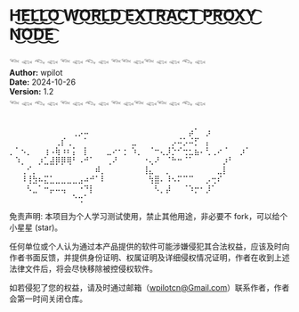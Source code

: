 # H͜͡E͜͡L͜͡L͜͡O͜͡ W͜͡O͜͡R͜͡L͜͡D͜͡ E͜͡X͜͡T͜͡R͜͡A͜͡C͜͡T͜͡ P͜͡R͜͡O͜͡X͜͡Y͜͡ N͜͡O͜͡D͜͡E͜͡

𓆝 𓆟 𓆞 𓆟 𓆝 𓆟 𓆞 𓆟 𓆝𓆝 𓆟𓆝 𓆟 𓆟 𓆞 𓆟  
**Author:** wpilot  
**Date:** 2024-10-26  
**Version:** 1.2  
𓆝 𓆟 𓆞 𓆟 𓆝 𓆟 𓆞 𓆟 𓆝 𓆟𓆝 𓆟𓆝 𓆟 𓆞 𓆟  
⠀⠀  

⠀⠀⠀⠀⠀⠀⠀⠀⠀⠀⠀⢀⡠⠤⠀⠀⠀⠀⠀⠀⠀
⠀⠀⠀⠀⠀⠀⠀⠀⠀⠀⡴⠁⠀⡰⠀⠀⠀⠀⠀⠀⠀
⠀⠀⠀⠀⠀⠀⠀⠀⢀⡎⢀⠀⠀⠁⠀⠀⠀⠀⠀⠀⠀
⣀⠀⠀⠀⠀⠀⠀⡠⠬⡡⠬⡋⠀⡄⠀⠀⠀⠀⠀⠀⠀
⡀⠁⠢⡀⠀⠀⢰⠠⢷⠰⠆⡅⠀⡇⠀⠀⠀⣀⠔⠂⡂
⠱⡀⠀⠈⠒⢄⡸⡑⠊⢒⣂⣦⠄⢃⢀⠔⠈⠀⠀⡰⠁
⠀⠱⡀⠀⠀⡰⣁⣼⡿⡿⢿⠃⠠⠚⠁⠀⠀⢀⠜⠀⠀
⠀⠀⠐⢄⠜⠀⠈⠓⠒⠈⠁⠀⠀⠀⠀⠀⡰⠃⠀⠀⠀
⠀⠀⢀⠊⡀⠀⠀⠀⠀⠀⠀⠀⠀⠀⠀⠾⡀⠀⠀⠀⠀
⠀⠀⢸⣄⠀⠀⡀⠀⠀⠀⠀⠀⠀⠀⠀⣀⡇⠀⠀⠀⠀
⠀⠀⠸⢸⣳⠦⣍⣁⣀⣀⣀⣀⣠⠴⠚⠁⠇⠀⠀⠀⠀
⠀⠀⠀⢳⣿⠄⠸⠢⠍⠉⠉⠀⠀⡠⢒⠎⠀⠀⠀⠀⠀
⠀⠀⠀⠣⣀⠁⠒⡤⠤⢤⠀⠀⠐⠙⡇⠀⠀⠀⠀⠀⠀
⠀⠀⠀⠀⠣⡀⡼⠀⠀⠈⠱⡒⠂⡸⠁⠀⠀⠀⠀⠀⠀
⠀⠀⠀⠀⠀⠀⠀⠀⠀⠀⠀⠑⢒⠁⠀⠀⠀

免责声明:
本项目为个人学习测试使用，禁止其他用途，非必要不 fork，可以给个小星星 (star)。

任何单位或个人认为通过本产品提供的软件可能涉嫌侵犯其合法权益，应该及时向作者书面反馈，并提供身份证明、权属证明及详细侵权情况证明，作者在收到上述法律文件后，将会尽快移除被控侵权软件。

如若侵犯了您的权益，请及时通过邮箱（wpilotcn@Gmail.com）联系作者，作者会第一时间关闭仓库。
